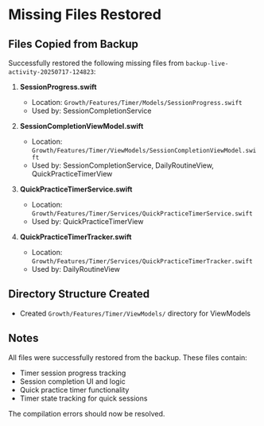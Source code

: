 # Missing Files Restored

## Files Copied from Backup

Successfully restored the following missing files from `backup-live-activity-20250717-124823`:

1. **SessionProgress.swift**
   - Location: `Growth/Features/Timer/Models/SessionProgress.swift`
   - Used by: SessionCompletionService

2. **SessionCompletionViewModel.swift**
   - Location: `Growth/Features/Timer/ViewModels/SessionCompletionViewModel.swift`
   - Used by: SessionCompletionService, DailyRoutineView, QuickPracticeTimerView

3. **QuickPracticeTimerService.swift**
   - Location: `Growth/Features/Timer/Services/QuickPracticeTimerService.swift`
   - Used by: QuickPracticeTimerView

4. **QuickPracticeTimerTracker.swift**
   - Location: `Growth/Features/Timer/Services/QuickPracticeTimerTracker.swift`
   - Used by: DailyRoutineView

## Directory Structure Created

- Created `Growth/Features/Timer/ViewModels/` directory for ViewModels

## Notes

All files were successfully restored from the backup. These files contain:
- Timer session progress tracking
- Session completion UI and logic
- Quick practice timer functionality
- Timer state tracking for quick sessions

The compilation errors should now be resolved.